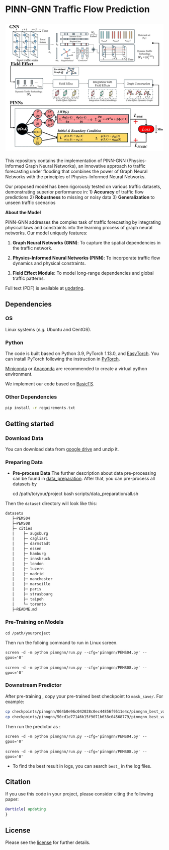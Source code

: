 # PINN-GNN Traffic Flow Prediction
![Loading Model Overview](https://github.com/viviRG2024/PINNGNN/blob/main/asset/framework.jpg "Model Overview")
---

This repository contains the implementation of PINN-GNN (Physics-Informed Graph Neural Networks), an innovative approach to traffic forecasting under flooding that combines the power of Graph Neural Networks with the principles of Physics-Informed Neural Networks. 

Our proposed model has been rigorously tested on various traffic datasets, demonstrating superior performance in: 1) **Accuracy** of traffic flow predictions 2) **Robustness** to missing or noisy data 3) **Generalization** to unseen traffic scenarios

**About the Model**

PINN-GNN addresses the complex task of traffic forecasting by integrating physical laws and constraints into the learning process of graph neural networks. Our model uniquely features:

1. **Graph Neural Networks (GNN)**: To capture the spatial dependencies in the traffic network.

2. **Physics-Informed Neural Networks (PINN)**: To incorporate traffic flow dynamics and physical constraints.

3. **Field Effect Module**: To model long-range dependencies and global traffic patterns.

Full text (PDF) is available at [updating]().

## Dependencies

### OS

Linux systems (*e.g.* Ubuntu and CentOS). 

### Python

The code is built based on Python 3.9, PyTorch 1.13.0, and [EasyTorch](https://github.com/cnstark/easytorch).
You can install PyTorch following the instruction in [PyTorch](https://pytorch.org/get-started/locally/). 

[Miniconda](https://docs.conda.io/en/latest/miniconda.html) or [Anaconda](https://www.anaconda.com/) are recommended to create a virtual python environment.

We implement our code based on [BasicTS](https://github.com/zezhishao/BasicTS/tree/master).

### Other Dependencies

```bash
pip install -r requirements.txt
```

## Getting started

### Download Data

You can download data from [google drive](https://drive.google.com/drive/folders/1MdanT33AUzmeeuTjKfq7eK_YgkIK-Zps?usp=drive_link) and unzip it.

### Preparing Data


- **Pre-process Data**
The further description about data pre-processing can be found in [data_preparation](/procedure.md).
After that, you can pre-process all datasets by

    cd /path/to/your/project
    bash scripts/data_preparation/all.sh

Then the `dataset` directory will look like this:

```text
datasets
   ├─PEMS04
   ├─PEMS08
   ├─ cities
   |    ├─ augsburg
   |    ├─ cagliari
   |    ├─ darmstadt
   |    ├─ essen
   |    ├─ hamburg
   |    ├─ innsbruck
   |    ├─ london
   |    ├─ luzern
   |    ├─ madrid
   |    ├─ manchester
   |    ├─ marseille
   |    ├─ paris
   |    ├─ strasbourg
   |    ├─ taipeh
   |    └─ toronto
   ├─README.md
```

### Pre-Training on Models

```
cd /path/yourproject
```

Then run the folloing command to run in Linux screen.

```
screen -d -m python pinngnn/run.py --cfg='pinngnn/PEMS04.py' --gpus='0'

screen -d -m python pinngnn/run.py --cfg='pinngnn/PEMS08.py' --gpus='0'

```

### Downstream Predictor

After pre-training , copy your pre-trained best checkpoint to `mask_save/`.
For example:


```bash
cp checkpoints/pinngnn/064b0e96c042028c0ec44856f9511e4c/pinngnn_best_val_MAE.pt mask_save/pinngnn_PEMS04_864.pt
cp checkpoints/pinngnn/50cd1e77146b15f9071b638c04568779/pinngnn_best_val_MAE.pt mask_save/pinngnn_PEMS08_864.pt
```

Then run the predictor as :

```
screen -d -m python pinngnn/run.py --cfg='pinngnn/PEMS04.py' --gpus='0' 

screen -d -m python pinngnn/run.py --cfg='pinngnn/PEMS08.py' --gpus='0'
```

* To find the best result in logs, you can search `best_` in the log files.

## Citation
If you use this code in your project, please consider citing the following paper:
```bibtex
@article{ updating
}
```

## License
Please see the [license](LICENSE) for further details.